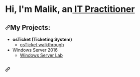 <h1 dir="auto">Hi, I&apos;m Malik, an<a href="http://www.linkedin.com/in/malik-hudson">&nbsp;IT Practitioner</a></h1>
<h2 dir="auto"><a href="https://github.com/MalikHudson/MalikHudson/edit/main/README.md#-information-technology-projects"><svg version="1.1" width="16" height="16">
            <path fill-rule="evenodd" d="M7.775 3.275a.75.75 0 001.06 1.06l1.25-1.25a2 2 0 112.83 2.83l-2.5 2.5a2 2 0 01-2.83 0 .75.75 0 00-1.06 1.06 3.5 3.5 0 004.95 0l2.5-2.5a3.5 3.5 0 00-4.95-4.95l-1.25 1.25zm-4.69 9.64a2 2 0 010-2.83l2.5-2.5a2 2 0 012.83 0 .75.75 0 001.06-1.06 3.5 3.5 0 00-4.95 0l-2.5 2.5a3.5 3.5 0 004.95 4.95l1.25-1.25a.75.75 0 00-1.06-1.06l-1.25 1.25a2 2 0 01-2.83 0z"></path>
        </svg></a>My Projects:</h2>
<ul dir="auto">
    <li><strong>osTicket (Ticketing System)</strong>
        <ul dir="auto">
            <li><a href="https://github.com/MalikHudson/osTicket-walkthrough">osTicket walkthrough</a></li>
        </ul>
    </li>
    <li>Windows Server 2016<ul dir="auto">
            <li><a href="https://github.com/MalikHudson/Windows-Server-2016">Windows Server Lab</a></li>
        </ul>
    </li>
</ul>
<h2 dir="auto"><a href="https://github.com/MalikHudson/MalikHudson/edit/main/README.md#connect-with-me"><svg version="1.1" width="16" height="16">
            <path fill-rule="evenodd" d="M7.775 3.275a.75.75 0 001.06 1.06l1.25-1.25a2 2 0 112.83 2.83l-2.5 2.5a2 2 0 01-2.83 0 .75.75 0 00-1.06 1.06 3.5 3.5 0 004.95 0l2.5-2.5a3.5 3.5 0 00-4.95-4.95l-1.25 1.25zm-4.69 9.64a2 2 0 010-2.83l2.5-2.5a2 2 0 012.83 0 .75.75 0 001.06-1.06 3.5 3.5 0 00-4.95 0l-2.5 2.5a3.5 3.5 0 004.95 4.95l1.25-1.25a.75.75 0 00-1.06-1.06l-1.25 1.25a2 2 0 01-2.83 0z"></path>
       
